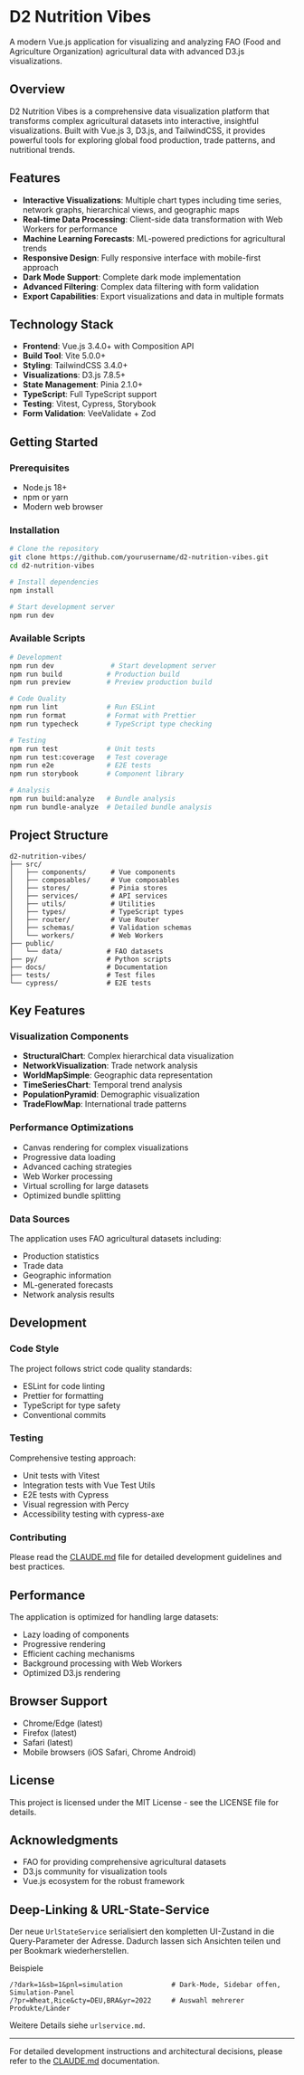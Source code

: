 # D2 Nutrition Vibes

A modern Vue.js application for visualizing and analyzing FAO (Food and Agriculture Organization) agricultural data with advanced D3.js visualizations.

## Overview

D2 Nutrition Vibes is a comprehensive data visualization platform that transforms complex agricultural datasets into interactive, insightful visualizations. Built with Vue.js 3, D3.js, and TailwindCSS, it provides powerful tools for exploring global food production, trade patterns, and nutritional trends.

## Features

- **Interactive Visualizations**: Multiple chart types including time series, network graphs, hierarchical views, and geographic maps
- **Real-time Data Processing**: Client-side data transformation with Web Workers for performance
- **Machine Learning Forecasts**: ML-powered predictions for agricultural trends
- **Responsive Design**: Fully responsive interface with mobile-first approach
- **Dark Mode Support**: Complete dark mode implementation
- **Advanced Filtering**: Complex data filtering with form validation
- **Export Capabilities**: Export visualizations and data in multiple formats

## Technology Stack

- **Frontend**: Vue.js 3.4.0+ with Composition API
- **Build Tool**: Vite 5.0.0+
- **Styling**: TailwindCSS 3.4.0+
- **Visualizations**: D3.js 7.8.5+
- **State Management**: Pinia 2.1.0+
- **TypeScript**: Full TypeScript support
- **Testing**: Vitest, Cypress, Storybook
- **Form Validation**: VeeValidate + Zod

## Getting Started

### Prerequisites

- Node.js 18+ 
- npm or yarn
- Modern web browser

### Installation

```bash
# Clone the repository
git clone https://github.com/yourusername/d2-nutrition-vibes.git
cd d2-nutrition-vibes

# Install dependencies
npm install

# Start development server
npm run dev
```

### Available Scripts

```bash
# Development
npm run dev              # Start development server
npm run build           # Production build
npm run preview         # Preview production build

# Code Quality
npm run lint            # Run ESLint
npm run format          # Format with Prettier
npm run typecheck       # TypeScript type checking

# Testing
npm run test            # Unit tests
npm run test:coverage   # Test coverage
npm run e2e             # E2E tests
npm run storybook       # Component library

# Analysis
npm run build:analyze   # Bundle analysis
npm run bundle-analyze  # Detailed bundle analysis
```

## Project Structure

```
d2-nutrition-vibes/
├── src/
│   ├── components/      # Vue components
│   ├── composables/     # Vue composables
│   ├── stores/          # Pinia stores
│   ├── services/        # API services
│   ├── utils/           # Utilities
│   ├── types/           # TypeScript types
│   ├── router/          # Vue Router
│   ├── schemas/         # Validation schemas
│   └── workers/         # Web Workers
├── public/
│   └── data/           # FAO datasets
├── py/                 # Python scripts
├── docs/               # Documentation
├── tests/              # Test files
└── cypress/            # E2E tests
```

## Key Features

### Visualization Components

- **StructuralChart**: Complex hierarchical data visualization
- **NetworkVisualization**: Trade network analysis
- **WorldMapSimple**: Geographic data representation
- **TimeSeriesChart**: Temporal trend analysis
- **PopulationPyramid**: Demographic visualization
- **TradeFlowMap**: International trade patterns

### Performance Optimizations

- Canvas rendering for complex visualizations
- Progressive data loading
- Advanced caching strategies
- Web Worker processing
- Virtual scrolling for large datasets
- Optimized bundle splitting

### Data Sources

The application uses FAO agricultural datasets including:
- Production statistics
- Trade data
- Geographic information
- ML-generated forecasts
- Network analysis results

## Development

### Code Style

The project follows strict code quality standards:
- ESLint for code linting
- Prettier for formatting
- TypeScript for type safety
- Conventional commits

### Testing

Comprehensive testing approach:
- Unit tests with Vitest
- Integration tests with Vue Test Utils
- E2E tests with Cypress
- Visual regression with Percy
- Accessibility testing with cypress-axe

### Contributing

Please read the [CLAUDE.md](./CLAUDE.md) file for detailed development guidelines and best practices.

## Performance

The application is optimized for handling large datasets:
- Lazy loading of components
- Progressive rendering
- Efficient caching mechanisms
- Background processing with Web Workers
- Optimized D3.js rendering

## Browser Support

- Chrome/Edge (latest)
- Firefox (latest)
- Safari (latest)
- Mobile browsers (iOS Safari, Chrome Android)

## License

This project is licensed under the MIT License - see the LICENSE file for details.

## Acknowledgments

- FAO for providing comprehensive agricultural datasets
- D3.js community for visualization tools
- Vue.js ecosystem for the robust framework

## Deep-Linking & URL-State-Service

Der neue `UrlStateService` serialisiert den kompletten UI-Zustand in die Query-Parameter der Adresse. Dadurch lassen sich Ansichten teilen und per Bookmark wiederherstellen.

Beispiele
```
/?dark=1&sb=1&pnl=simulation            # Dark-Mode, Sidebar offen, Simulation-Panel
/?pr=Wheat,Rice&cty=DEU,BRA&yr=2022     # Auswahl mehrerer Produkte/Länder
```

Weitere Details siehe `urlservice.md`.

---

For detailed development instructions and architectural decisions, please refer to the [CLAUDE.md](./CLAUDE.md) documentation.